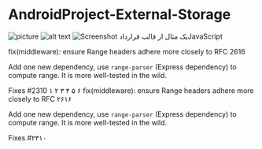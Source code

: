 # AndroidProject-External-Storage
![picture](img/android1.PNG)
![alt text](http://url/to/img.png)
![Screenshot](screenshot.png)
یک مثال از قالب قراردادJavaScript

fix(middleware): ensure Range headers adhere more closely to RFC 2616

Add one new dependency, use `range-parser` (Express dependency) to compute
range. It is more well-tested in the wild.

Fixes #2310
۱
۲
۳
۴
۵
۶
fix(middleware): ensure Range headers adhere more closely to RFC ۲۶۱۶
 
Add one new dependency, use `range-parser` (Express dependency) to compute
range. It is more well-tested in the wild.
 
Fixes #۲۳۱۰
